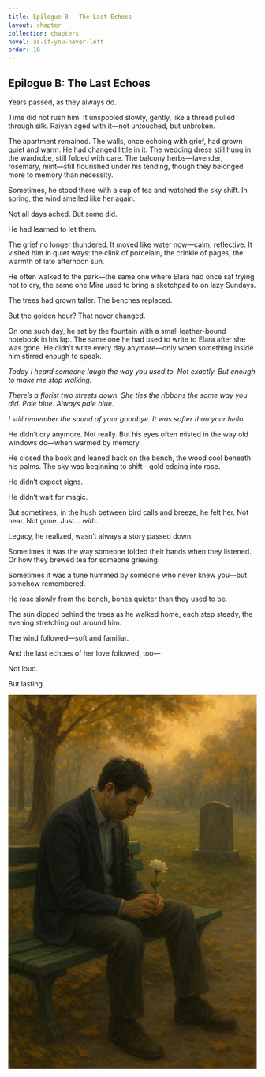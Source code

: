 ```yaml
---
title: Epilogue B - The Last Echoes
layout: chapter
collection: chapters
novel: as-if-you-never-left
order: 10
---
```

## Epilogue B: The Last Echoes

Years passed, as they always do.

Time did not rush him. It unspooled slowly, gently, like a thread pulled through silk. Raiyan aged with it—not untouched, but unbroken.

The apartment remained. The walls, once echoing with grief, had grown quiet and warm. He had changed little in it. The wedding dress still hung in the wardrobe, still folded with care. The balcony herbs—lavender, rosemary, mint—still flourished under his tending, though they belonged more to memory than necessity.

Sometimes, he stood there with a cup of tea and watched the sky shift. In spring, the wind smelled like her again.

Not all days ached. But some did.

He had learned to let them.

The grief no longer thundered. It moved like water now—calm, reflective. It visited him in quiet ways: the clink of porcelain, the crinkle of pages, the warmth of late afternoon sun.

He often walked to the park—the same one where Elara had once sat trying not to cry, the same one Mira used to bring a sketchpad to on lazy Sundays.

The trees had grown taller. The benches replaced.

But the golden hour? That never changed.

On one such day, he sat by the fountain with a small leather-bound notebook in his lap. The same one he had used to write to Elara after she was gone. He didn’t write every day anymore—only when something inside him stirred enough to speak.

*Today I heard someone laugh the way you used to. Not exactly. But enough to make me stop walking.*

*There’s a florist two streets down. She ties the ribbons the same way you did. Pale blue. Always pale blue.*

*I still remember the sound of your goodbye. It was softer than your hello.*

He didn’t cry anymore. Not really. But his eyes often misted in the way old windows do—when warmed by memory.

He closed the book and leaned back on the bench, the wood cool beneath his palms. The sky was beginning to shift—gold edging into rose.

He didn’t expect signs.

He didn’t wait for magic.

But sometimes, in the hush between bird calls and breeze, he felt her. Not near. Not gone. Just... *with*.

Legacy, he realized, wasn’t always a story passed down.

Sometimes it was the way someone folded their hands when they listened. Or how they brewed tea for someone grieving.

Sometimes it was a tune hummed by someone who never knew you—but somehow remembered.

He rose slowly from the bench, bones quieter than they used to be.

The sun dipped behind the trees as he walked home, each step steady, the evening stretching out around him.

The wind followed—soft and familiar.

And the last echoes of her love followed, too—

Not loud.

But lasting.

![Epilogue B](img/epilogue_b.png)